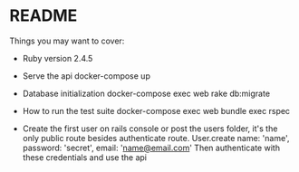 # README

Things you may want to cover:

* Ruby version
  2.4.5
* Serve the api
  docker-compose up
* Database initialization
  docker-compose exec web rake db:migrate
* How to run the test suite
  docker-compose exec web bundle exec rspec

* Create the first user on rails console or post the users folder, it's the only public route besides authenticate route.
  User.create name: 'name', password: 'secret', email: 'name@email.com'
  Then authenticate with these credentials and use the api
